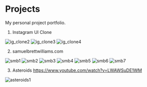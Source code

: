 # Projects
My personal project portfolio.

1) Instagram UI Clone
   
![ig_clone2](https://github.com/RaphaelG76/Projects/assets/91983169/6e529eab-45c1-4521-9148-ad589afdff08)
![ig_clone3](https://github.com/RaphaelG76/Projects/assets/91983169/7a0ae6d5-ad43-4248-a67b-edd36524823f)
![ig_clone4](https://github.com/RaphaelG76/Projects/assets/91983169/c6e1dc7c-190b-4854-a6cd-106bf200177c)

2) samuelbrettwilliams.com

![smb1](https://github.com/RaphaelG76/Projects/assets/91983169/8cdbc105-2592-4569-ae6d-bbd4511e9535)
![smb2](https://github.com/RaphaelG76/Projects/assets/91983169/ab7d7290-2e78-44fe-9e4c-d021a2ccf447)
![smb3](https://github.com/RaphaelG76/Projects/assets/91983169/280ee8cc-ecac-4b82-8d01-52bc6fa1321b)
![smb4](https://github.com/RaphaelG76/Projects/assets/91983169/0aa09f0b-2791-42fd-805a-c7f15e65de13)
![smb5](https://github.com/RaphaelG76/Projects/assets/91983169/54ac568d-14bd-4c98-9721-fd9be2650d1f)
![smb6](https://github.com/RaphaelG76/Projects/assets/91983169/f8927a46-ec0f-48b6-9262-8410b5eeadba)
![smb7](https://github.com/RaphaelG76/Projects/assets/91983169/2f604e4c-8292-4b2c-a1ab-3664989a2b90)

3) Asteroids
   https://www.youtube.com/watch?v=LWAWSuDE1WM   

![asteroids1](https://github.com/RaphaelG76/Projects/assets/91983169/6605e9b4-1cad-446f-b9ff-8d11fc6e3d6d)
